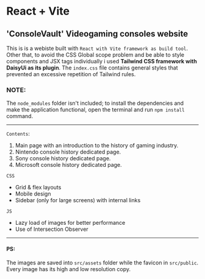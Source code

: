 # React + Vite

## 'ConsoleVault' Videogaming consoles website

This is is a webiste built with `React with Vite framework as build tool`. Other that, to avoid the CSS Global scope problem and be able to style components and JSX tags individually i used **Tailwind CSS framework with DaisyUi as its plugin**. The `index.css` file contains general styles that prevented an excessive repetition of Tailwind rules.

### NOTE:
The `node_modules` folder isn't included; to install the dependencies and make the application functional, open the terminal and run `npm install` command. 

---
`Contents`:
1. Main page with an introduction to the history of gaming industry.
2. Nintendo console history dedicated page.
3. Sony console history dedicated page.
4. Microsoft console history dedicated page.

`CSS`
- Grid & flex layouts
- Mobile design
- Sidebar (only for large screens) with internal links

`JS`
- Lazy load of images for better performance
- Use of Intersection Observer

---
#### PS:
The images are saved into `src/assets` folder while the favicon in `src/public`. Every image has its high and low resolution copy.

